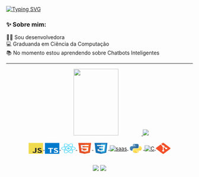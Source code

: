 [![Typing SVG](https://readme-typing-svg.herokuapp.com/?color=9745f5&size=35&center=true&vCenter=true&width=1000&lines=Olá,+eu+sou+a+Maria:%29)](https://git.io/typing-svg)

### ✨ Sobre mim: 

 👩‍💻 Sou desenvolvedora <br>💻 Graduanda em Ciência da Computação <br>📚 No momento estou aprendendo sobre Chatbots Inteligentes 

---

<div> 
<div align = "center" >
 <a href="https://github.com/marianasciment0">
  <img width="49%" height="180px" src="https://github-readme-stats.vercel.app/api?username=marianasciment0&theme=midnight-purple&show_icons=true"/>
  <img height = "180em" src = "https://github-readme-stats.vercel.app/api/top-langs/?username=marianasciment0&layout=compact&langs_count=7&theme=midnight-purple"/> 

  <div style="display: inline_block"><br>
   <img align = "center" alt = "javascript" height = "30" width = "40" src = "https://raw.githubusercontent.com/devicons/devicon/master/icons/javascript/javascript-original.svg ">
    <img align = "center" alt = "typescript" height = "30" width = "40" src = "https://raw.githubusercontent.com/devicons/devicon/master/icons/typescript/typescript-original.svg ">
    <img align = "center" alt = "react" height="30" width="40" src="https://raw.githubusercontent.com/devicons/devicon/master/icons/react/react-original.svg">
 <img align = "center" alt = "HTML" height = "30" width = "40" src = "https://raw.githubusercontent.com/devicons/devicon/master/icons/html5/html5-original.svg ">
    <img align = "center" alt = "CSS" height = "30" width = "40" src = "https://raw.githubusercontent.com/devicons/devicon/master/icons/css3/css3-original.svg ">
   <img align = "center" alt = "saas" height = "30" width = "40" src = "https://cdn.jsdelivr.net/gh/devicons/devicon/icons/sass/sass-original.svg">
    <img align = "center" alt = "Python" height = "30" width="40" src="https://raw.githubusercontent.com/devicons/devicon/master/icons/python/python-original.svg" >
     <img align = "center" alt = "C" height = "30" width="40" src="https://cdn.jsdelivr.net/gh/devicons/devicon/icons/c/c-original.svg" >
   <img align = "center" alt = "git" height = "30" width = "40" src = "https://raw.githubusercontent.com/devicons/devicon/master/icons/git/git-original.svg ">
   </div>
   
  ##
  
 <div> 
  <a href = "mailto:marianascimentomn14@gmail.com"><img src="https://img.shields.io/badge/-Gmail-%23333?style=for-the-badge&logo=gmail&logoColor=red" target="_blank"></a>
  <a href="https://www.linkedin.com/in/maria-nascimento-aa514a1a0" target="_blank"> <img src = https://img.shields.io/badge/LinkedIn-0077B5?style=for-the-badge&logo=linkedin&logoColor=white> </a> 
</div>
